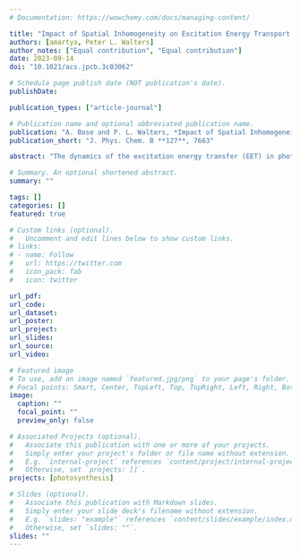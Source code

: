 ```yaml
---
# Documentation: https://wowchemy.com/docs/managing-content/

title: "Impact of Spatial Inhomogeneity on Excitation Energy Transport in the Fenna–Matthews–Olson Complex"
authors: [amartya, Peter L. Walters]
author_notes: ["Equal contribution", "Equal contribution"]
date: 2023-09-14
doi: "10.1021/acs.jpcb.3c03062"

# Schedule page publish date (NOT publication's date).
publishDate:

publication_types: ["article-journal"]

# Publication name and optional abbreviated publication name.
publication: "A. Bose and P. L. Walters, *Impact of Spatial Inhomogeneity on Excitation Energy Transport in the Fenna–Matthews–Olson Complex*, J. Phys. Chem. B **127**, 7663 (2023)."
publication_short: "J. Phys. Chem. B **127**, 7663"

abstract: "The dynamics of the excitation energy transfer (EET) in photosynthetic complexes is an interesting question both from the perspective of fundamental understanding and the research in artificial photosynthesis. Over the past decade, very accurate spectral densities have been developed to capture spatial inhomogeneities in the Fenna–Matthews–Olson (FMO) complex. However, challenges persist in numerically simulating these systems, both in terms of parameterizing them and following their dynamics over long periods of time because of long non-Markovian memories. We investigate the dynamics of FMO with the exact treatment of various theoretical spectral densities using the new tensor network path integral-based methods, which are uniquely capable of addressing the difficulty of long memory length and incoherent Förster theory. It is also important to be able to analyze the pathway of EET flow, which can be difficult to identify given the non-trivial structure of connections between bacteriochlorophyll molecules in FMO. We use the recently introduced ideas of relating coherence to population derivatives to analyze the transport process and reveal some new routes of transport. The combination of exact and approximate methods sheds light on the role of coherences in affecting the fine details of the transport and promises to be a powerful toolbox for future exploration of other open systems with quantum transport."

# Summary. An optional shortened abstract.
summary: ""

tags: []
categories: []
featured: true

# Custom links (optional).
#   Uncomment and edit lines below to show custom links.
# links:
# - name: Follow
#   url: https://twitter.com
#   icon_pack: fab
#   icon: twitter

url_pdf:
url_code:
url_dataset:
url_poster:
url_project:
url_slides:
url_source:
url_video:

# Featured image
# To use, add an image named `featured.jpg/png` to your page's folder. 
# Focal points: Smart, Center, TopLeft, Top, TopRight, Left, Right, BottomLeft, Bottom, BottomRight.
image:
  caption: ""
  focal_point: ""
  preview_only: false

# Associated Projects (optional).
#   Associate this publication with one or more of your projects.
#   Simply enter your project's folder or file name without extension.
#   E.g. `internal-project` references `content/project/internal-project/index.md`.
#   Otherwise, set `projects: []`.
projects: [photosynthesis]

# Slides (optional).
#   Associate this publication with Markdown slides.
#   Simply enter your slide deck's filename without extension.
#   E.g. `slides: "example"` references `content/slides/example/index.md`.
#   Otherwise, set `slides: ""`.
slides: ""
---
```

